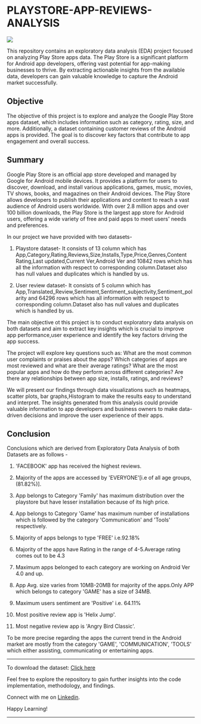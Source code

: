 # PLAYSTORE-APP-REVIEWS-ANALYSIS

![](https://media.tenor.com/8gXeiN5vTqEAAAAC/google-play-apps-google-play-services.gif)

This repository contains an exploratory data analysis (EDA) project focused on analyzing Play Store apps data. The Play Store is a significant platform for Android app developers, offering vast potential for app-making businesses to thrive. By extracting actionable insights from the available data, developers can gain valuable knowledge to capture the Android market successfully.

## Objective
The objective of this project is to explore and analyze the Google Play Store apps dataset, which includes information such as category, rating, size, and more. Additionally, a dataset containing customer reviews of the Android apps is provided. The goal is to discover key factors that contribute to app engagement and overall success.

## Summary 
Google Play Store is an official app store developed and managed by Google for Android mobile devices. It provides a platform for users to discover, download, and install various applications, games, music, movies, TV shows, books, and magazines on their Android devices. The Play Store allows developers to publish their applications and content to reach a vast audience of Android users worldwide. With over 2.8 million apps and over 100 billion downloads, the Play Store is the largest app store for Android users, offering a wide variety of free and paid apps to meet users' needs and preferences.

In our project we have provided with two datasets-

1. Playstore dataset- It consists of 13 column which has App,Category,Rating,Reviews,Size,Installs,Type,Price,Genres,Content Rating,Last updated,Current Ver,Android Ver and 10842 rows which has all the information with respect to corresponding column.Dataset also has null values and duplicates which is handled by us.

2. User review dataset- It consists of 5 column which has App,Translated_Review,Sentiment,Sentiment_subjectivity,Sentiment_polarity and 64296 rows which has all information with respect to corresponding column.Dataset also has null values and duplicates which is handled by us.

The main objective ot this project is to conduct exploratory data analysis on both datasets and aim to extract key insights which is crucial to improve app performance,user experience and identify the key factors driving the app success.

The project will explore key questions such as: What are the most common user complaints or praises about the apps? Which categories of apps are most reviewed and what are their average ratings? What are the most popular apps and how do they perform across different categories? Are there any relationships between app size, installs, ratings, and reviews?

We will present our findings through data visualizations such as heatmaps, scatter plots, bar graphs,Histogram to make the results easy to understand and interpret. The insights generated from this analysis could provide valuable information to app developers and business owners to make data-driven decisions and improve the user experience of their apps.

## Conclusion
Conclusions which are derived from Exploratory Data Analysis of both Datasets are as follows -

1. 'FACEBOOK' app has received the highest reviews.

2. Majority of the apps are accessed by 'EVERYONE'[i.e of all age groups,(81.82%)].

3. App belongs to Category 'Family' has maximum distribution over the playstore but have lesser installation because of its high price.

4. App belongs to Category 'Game' has maximum number of installations which is followed by the category 'Communication' and 'Tools' respectively.

5. Majority of apps belongs to type 'FREE' i.e.92.18%

6. Majority of the apps have Rating in the range of 4-5.Average rating comes out to be 4.3

7. Maximum apps belonged to each category are working on Android Ver 4.0 and up.

8. App Avg. size varies from 10MB-20MB for majority of the apps.Only APP which belongs to category 'GAME' has a size of 34MB.

9. Maximum users sentiment are 'Positive' i.e. 64.11%

10. Most positive review app is 'Helix Jump'.

11. Most negative review app is 'Angry Bird Classic'.

To be more precise regarding the apps the current trend in the Android market are mostly from the category 'GAME', 'COMMUNICATION', 'TOOLS' which either assisting, communicating or entertaining apps.
**************************************************************************************************************************************************
To download the dataset: [Click here](https://drive.google.com/drive/folders/1lTGehQxi6TP94dHEuLKERb0sXXNA44b1?usp=sharing)

Feel free to explore the repository to gain further insights into the code implementation, methodology, and findings.

Connect with me on [Linkedin](https://www.linkedin.com/in/urvashi-dhakate-b0780320a/).

Happy Learning!
**************************************************************************************************************************************************
